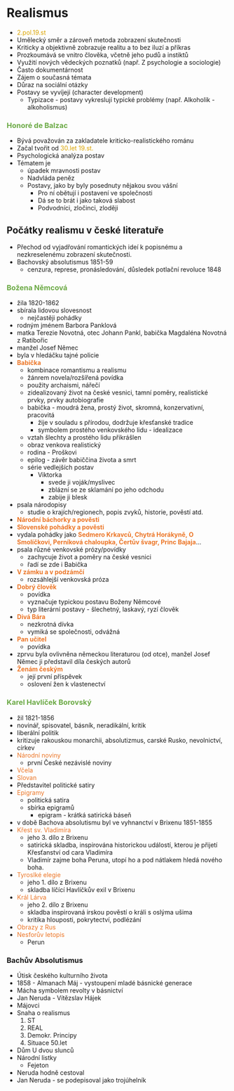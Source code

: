 # Realismus
* <span style="color: #DBA400">2.pol.19.st</span>
* Umělecký směr a zároveň metoda zobrazení skutečnosti
* Kriticky a objektivně zobrazuje realitu a to bez iluzí a příkras
* Prozkoumává se vnitro člověka, včetně jeho pudů a instiktů
* Využití nových vědeckých poznatků (např. Z psychologie a sociologie)
* Často dokumentárnost
* Zájem o současná témata
* Důraz na sociální otázky
* Postavy se vyvíjejí (character development)
  * Typizace - postavy vykreslují typické problémy (např. Alkoholik - alkoholismus)
 
### <span style="color: #6CAA46">**Honoré de Balzac**</span>
* Bývá považován za zakladatele kriticko-realistického románu
* Začal tvořit od <span style="color: #DBA400">30.let 19.st.</span>
* Psychologická analýza postav
* Tématem je 
  * úpadek mravnosti postav
  * Nadvláda peněz
  * Postavy, jako by byly posednuty nějakou svou vášní
    * Pro ní obětují i postavení ve společnosti
    * Dá se to brát i jako taková slabost
    * Podvodníci, zločinci, zloději

## Počátky realismu v české literatuře
* Přechod od vyjadřování romantických ideí k popisnému a nezkreselenému zobrazení skutečnosti.
* Bachovský absolutismus 1851-59
  * cenzura, represe, pronásledování, důsledek potlační revoluce 1848

### <span style="color: #6CAA46">**Božena Němcová**</span>
* žila 1820-1862
* sbírala lidovou slovesnost
  * nejčastěji pohádky
* rodným jménem Barbora Panklová
* matka Terezie Novotná, otec Johann Pankl, babička Magdaléna Novotná z Ratibořic
* manžel Josef Němec
* byla v hledáčku tajné policie
* <span style="color: #EC7627">**Babička**</span>
  * kombinace romantismu a realismu
  * žánrem novela/rozšířená povídka
  * použity archaismi, nářečí
  * zidealizovaný život na české vesnici, tamní poměry, realistické prvky, prvky autobiografie
  * babička - moudrá žena, prostý život, skromná, konzervativní, pracovitá
    * žije v souladu s přírodou, dodržuje křesťanské tradice
    * symbolem prostého venkovského lidu - idealizace
  * vztah šlechty a prostého lidu přikrášlen
  * obraz venkova realistický
  * rodina - Proškovi
  * epilog - závěr babiččina života a smrt
  * série vedlejších postav
    * Viktorka
      * svede ji voják/myslivec
      * zblázní se ze sklamání po jeho odchodu
      * zabije ji blesk
* psala národopisy
  * studie o krajích/regionech, popis zvyků, historie, pověstí atd.
* <span style="color: #EC7627">**Národní báchorky a pověsti**</span>
* <span style="color: #EC7627">**Slovenské pohádky a pověsti**</span>
* vydala pohádky jako <span style="color: #EC7627">**Sedmero Krkavců, Chytrá Horákyně, O Smolíčkovi, Perníková chaloupka, Čertův švagr, Princ Bajaja**</span>...
* psala různé venkovské prózy/povídky
  * zachycuje život a poměry na české vesnici
  * řadí se zde i Babička
* <span style="color: #EC7627">**V zámku a v podzámčí**</span>
  * rozsáhlejší venkovská próza
* <span style="color: #EC7627">**Dobrý člověk**</span>
  * povídka
  * vyznačuje typickou postavu Boženy Němcové
  * typ literární postavy - šlechetný, laskavý, ryzí člověk
* <span style="color: #EC7627">**Divá Bára**</span>
  * nezkrotná dívka
  * vymiká se společnosti, odvážná
* <span style="color: #EC7627">**Pan učitel**</span>
  * povídka
* zprvu byla ovlivněna německou literaturou (od otce), manžel Josef Němec ji představil díla českých autorů
* <span style="color: #EC7627">**Ženám českým**</span>
  * její první příspěvek
  * oslovení žen k vlastenectví




### <span style= "color: #6CAA46">Karel Havlíček Borovský</span>
* žil 1821-1856
* novinář, spisovatel, básník, neradikální, kritik
* liberální politik
* kritizuje rakouskou monarchii, absolutizmus, carské Rusko, nevolnictví, církev
* <span style="color: #EC7627">Národní noviny </span>
  * první České nezávislé noviny
* <span style="color: #EC7627">Včela</span>
* <span style="color: #EC7627">Slovan</span>
* Představitel politické satiry
* <span style="color: #EC7627">Epigramy</span>
  * politická satira
  * sbírka epigramů
    * epigram - krátká satirická báseň
* v době Bachova absolutismu byl ve vyhnanctví v Brixenu 1851-1855
* <span style="color: #EC7627">Křest sv. Vladimíra</span>
  * jeho 3. dílo z Brixenu
  * satirická skladba, inspirována historickou událostí, kterou je přijetí Křesťanství od cara Vladimíra
  * Vladimír zajme boha Peruna, utopí ho a pod nátlakem hledá nového boha.
* <span style="color: #EC7627">Tyroslké elegie</span>
  * jeho 1. dílo z Brixenu
  * skladba líčící Havlíčkův exil v Brixenu
* <span style="color: #EC7627">Král Lárva</span>
  * jeho 2. dílo z Brixenu
  * skladba inspirovaná irskou pověstí o králi s oslýma ušima
  * kritika hlouposti, pokrytectví, podlézání
* <span style="color: #EC7627">Obrazy z Rus</span>
* <span style="color: #EC7627">Nesforův letopis</span>
  * Perun

### Bachův Absolutismus
* Útisk českého kulturního života
* 1858 - Almanach Máj - vystoupení mladé básnické generace
* Mácha symbolem revolty v básnictví
* Jan Neruda - Vítězslav Hájek
* Májovci
* Snaha o realismus
  1. ST
  2. REAL
  3. Demokr. Principy
  4. Situace 50.let
* Dům U dvou slunců
* Národní listky
  * Fejeton
* Neruda hodně cestoval
* Jan Neruda - se podepisoval jako trojúhelník
